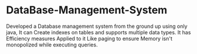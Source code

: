 # DataBase-Management-System
Developed a Database management system from the ground up using only java, It can Create indexes on tables and supports multiple data types. It has Efficiency measures Applied to it  Like paging to ensure Memory isn't monopolized while executing queries.

